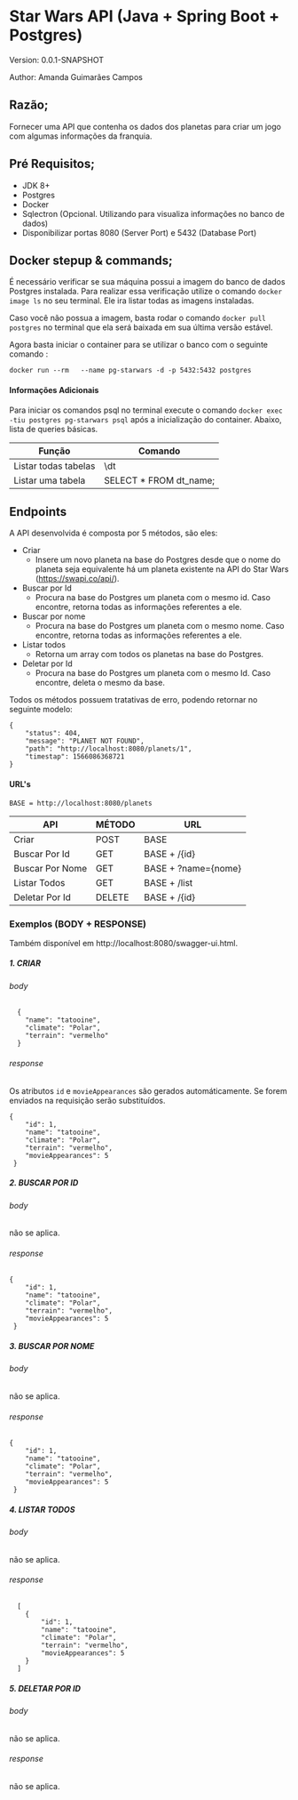 # Star Wars API (Java + Spring Boot + Postgres<Docker>)

Version: 0.0.1-SNAPSHOT

Author: Amanda Guimarães Campos

## Razão;
  Fornecer uma API que contenha os dados dos planetas para criar um jogo com algumas informações da franquia.

## Pré Requisitos;
  - JDK 8+
  - Postgres
  - Docker
  - Sqlectron (Opcional. Utilizando para visualiza informações no banco de dados)
  - Disponibilizar portas 8080 (Server Port) e 5432 (Database Port)
  
## Docker stepup & commands;
  É necessário verificar se sua máquina possui a imagem do banco de dados Postgres instalada. Para realizar essa
  verificação utilize o comando `docker image ls` no seu terminal. Ele ira listar todas as imagens instaladas.
  
  Caso você não possua a imagem, basta rodar o comando `docker pull postgres` no terminal que ela será baixada em
  sua última versão estável.
  
  Agora basta iniciar o container para se utilizar o banco com o seguinte comando :
  
  `docker run --rm   --name pg-starwars -d -p 5432:5432 postgres`


   #### Informações Adicionais
   Para iniciar os comandos psql no terminal execute o comando `docker exec -tiu postgres pg-starwars psql` após 
   a inicialização do container. Abaixo, lista de queries básicas.
  
   |Função              |Comando                |
   |--------------------|-----------------------|
   |Listar todas tabelas| \dt                   |
   |Listar uma tabela   | SELECT * FROM dt_name;|
   

## Endpoints

A API desenvolvida é composta por 5 métodos, são eles: 
  - Criar
    - Insere um novo planeta na base do Postgres desde que o nome do planeta seja equivalente há um planeta existente na 
    API do Star Wars (https://swapi.co/api/).      
  - Buscar por Id
    - Procura na base do Postgres um planeta com o mesmo id. Caso encontre, retorna todas as informações referentes a ele.
  - Buscar por nome
      - Procura na base do Postgres um planeta com o mesmo nome. Caso encontre, retorna todas as informações referentes a ele.
  - Listar todos
    - Retorna um array com todos os planetas na base do Postgres.
  - Deletar por Id
    - Procura na base do Postgres um planeta com o mesmo Id. Caso encontre, deleta o mesmo da base.


Todos os métodos possuem tratativas de erro, podendo retornar no seguinte modelo:
```
{
    "status": 404,
    "message": "PLANET NOT FOUND",
    "path": "http://localhost:8080/planets/1",
    "timestap": 1566086368721
}
```

#### URL's

`BASE = http://localhost:8080/planets`

|API            |MÉTODO         |URL                   |
|---------------|---------------|----------------------|
|Criar          |POST           |BASE                  |
|Buscar Por Id  |GET            |BASE + /{id}          |
|Buscar Por Nome|GET            |BASE + ?name={nome}   |
|Listar Todos   |GET            |BASE + /list          |
|Deletar Por Id |DELETE         |BASE + /{id}          |


### Exemplos (BODY + RESPONSE)
Também disponível em http://localhost:8080/swagger-ui.html.

##### 1. CRIAR

###### body
```
  {
    "name": "tatooine",
    "climate": "Polar",
    "terrain": "vermelho"
  }
 ```
  
###### response
Os atributos `id` e `movieAppearances` são gerados automáticamente. Se forem enviados na requisição serão substituídos.

  ```
  {
      "id": 1,
      "name": "tatooine",
      "climate": "Polar",
      "terrain": "vermelho",
      "movieAppearances": 5
   }
   ```
   
##### 2. BUSCAR POR ID

###### body
não se aplica.
  
###### response
  ```
  {
      "id": 1,
      "name": "tatooine",
      "climate": "Polar",
      "terrain": "vermelho",
      "movieAppearances": 5
   }
   ```
   
##### 3. BUSCAR POR NOME

###### body
não se aplica.
  
###### response
  ```
  {
      "id": 1,
      "name": "tatooine",
      "climate": "Polar",
      "terrain": "vermelho",
      "movieAppearances": 5
   }
   ```
   
##### 4. LISTAR TODOS

###### body
não se aplica.
  
###### response
```
  [
    {
        "id": 1,
        "name": "tatooine",
        "climate": "Polar",
        "terrain": "vermelho",
        "movieAppearances": 5
    }
  ]
  ```
  
##### 5. DELETAR POR ID

###### body
não se aplica.
  
###### response
não se aplica.
